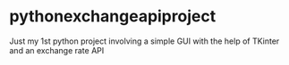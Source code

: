 # pythonexchangeapiproject
Just my 1st python project involving a simple GUI with the help of TKinter and an exchange rate API
